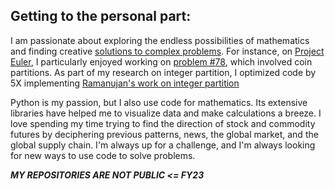 ## Getting to the personal part:

I am passionate about exploring the endless possibilities of mathematics and finding creative [solutions to complex problems](https://user-images.githubusercontent.com/72539638/226156726-3a100b3a-c3fe-46af-822e-bf76f0ab2eda.png). For instance, on [Project Euler](https://projecteuler.net/), I particularly enjoyed working on [problem #78](https://projecteuler.net/problem=78), which involved coin partitions. As part of my research on integer partition, I optimized  code by 5X implementing [Ramanujan's work on integer partition](https://user-images.githubusercontent.com/72539638/226156980-391121e6-ce4b-492a-872b-d2b2397a6be0.png)


Python is my passion, but I also use code for mathematics. Its extensive libraries have helped me to visualize data and make calculations a breeze. I love spending my time trying to find the direction of stock and commodity futures by deciphering previous patterns, news, the global market, and the global supply chain. I'm always up for a challenge, and I'm always looking for new ways to use code to solve problems.


***MY REPOSITORIES ARE NOT PUBLIC <= FY23***
<!--
![image](https://user-images.githubusercontent.com/72539638/213868752-488c1589-7075-4f3d-aa6a-465c3442ae1e.png)
-->
